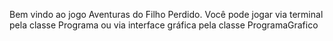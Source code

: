 Bem vindo ao jogo Aventuras do Filho Perdido.
Você pode jogar via terminal pela classe Programa ou via interface gráfica pela classe ProgramaGrafico